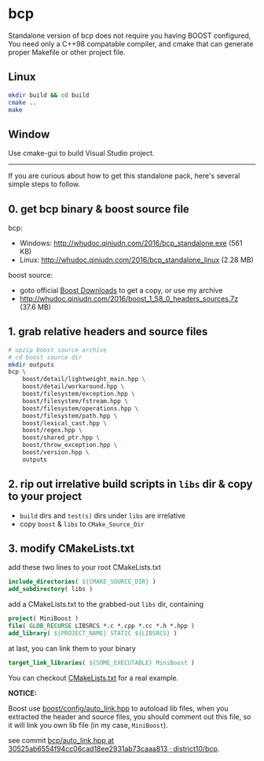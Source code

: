 bcp
===

Standalone version of bcp does not require you having BOOST configured,
You need only a C++98 compatable compiler, and cmake that can generate
proper Makefile or other project file.

## Linux

```bash
mkdir build && cd build
cmake ..
make
```

## Window

Use cmake-gui to build Visual Studio project.

---

If you are curious about how to get this standalone pack,
here's several simple steps to follow.

## 0. get bcp binary & boost source file

bcp:

-   Windows: <http://whudoc.qiniudn.com/2016/bcp_standalone.exe> (561 KB)
-   Linux: <http://whudoc.qiniudn.com/2016/bcp_standalone_linux> (2.28 MB)

boost source:

-   goto official [Boost Downloads](http://www.boost.org/users/download/) to get a copy, or use my archive
-   <http://whudoc.qiniudn.com/2016/boost_1_58_0_headers_sources.7z> (37.6 MB)

## 1. grab relative headers and source files

```bash
# upzip boost source archive
# cd boost source dir
mkdir outputs
bcp \
    boost/detail/lightweight_main.hpp \
    boost/detail/workaround.hpp \
    boost/filesystem/exception.hpp \
    boost/filesystem/fstream.hpp \
    boost/filesystem/operations.hpp \
    boost/filesystem/path.hpp \
    boost/lexical_cast.hpp \
    boost/regex.hpp \
    boost/shared_ptr.hpp \
    boost/throw_exception.hpp \
    boost/version.hpp \
    outputs
```

## 2. rip out irrelative build scripts in `libs` dir & copy to your project

-   `build` dirs and `test(s)` dirs under `libs` are irrelative
-   copy `boost` & `libs` to `CMake_Source_Dir`

## 3. modify CMakeLists.txt

add these two lines to your root CMakeLists.txt

```cmake
include_directories( ${CMAKE_SOURCE_DIR} )
add_subdirectory( libs )
```

add a CMakeLists.txt to the grabbed-out `libs` dir, containing

```cmake
project( MiniBoost )
file( GLOB_RECURSE LIBSRCS *.c *.cpp *.cc *.h *.hpp )
add_library( ${PROJECT_NAME} STATIC ${LIBSRCS} )
```

at last, you can link them to your binary

```cmake
target_link_libraries( ${SOME_EXECUTABLE} MiniBoost )
```

You can checkout [CMakeLists.txt](CMakeLists.txt) for a real example.

**NOTICE:**

Boost use [boost/config/auto_link.hpp](boost/config/auto_link.hpp) to autoload lib files,
when you extracted the header and source files, you should comment out this file, so it will link you own lib file (in my case, `MiniBoost`).

see commit [bcp/auto_link.hpp at 30525ab6554f94cc06cad18ee2931ab73caaa813 · district10/bcp](https://github.com/district10/bcp/blob/30525ab6554f94cc06cad18ee2931ab73caaa813/boost/config/auto_link.hpp).
